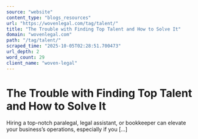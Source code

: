 ```yaml
---
source: "website"
content_type: "blogs_resources"
url: "https://wovenlegal.com/tag/talent/"
title: "The Trouble with Finding Top Talent and How to Solve It"
domain: "wovenlegal.com"
path: "/tag/talent/"
scraped_time: "2025-10-05T02:28:51.700473"
url_depth: 2
word_count: 29
client_name: "woven-legal"
---
```


# The Trouble with Finding Top Talent and How to Solve It

Hiring a top-notch paralegal, legal assistant, or bookkeeper can elevate your business’s operations, especially if you [...]